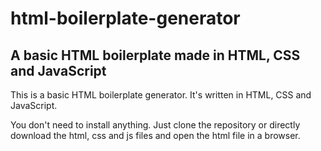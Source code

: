 # html-boilerplate-generator
## A basic HTML boilerplate made in HTML, CSS and JavaScript

This is a basic HTML boilerplate generator. It's written in HTML, CSS and JavaScript.

You don't need to install anything. Just clone the repository or directly download the html, css and js files and open the html file in a browser.